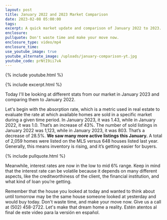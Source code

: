 ```yaml
---
layout: post
title: January 2022 and 2023 Market Comparison
date: 2023-02-08 05:00:00
tags:
excerpt: A quick market update and comparison of January 2022 to 2023.
enclosure:
pullquote: Don't waste time and make your move now.
enclosure_type: video/mp4
enclosure_time:
use_youtube_image: true
youtube_alternate_image: /uploads/january-comparison-yt.jpg
youtube_code: prNtI9ii7vA
---
```

{% include youtube.html %}

{% include excerpt.html %}

Today I'll be looking at different stats from our market in January 2023 and comparing them to January 2022.&nbsp;

Let's begin with the absorption rate, which is a metric used in real estate to evaluate the rate at which available homes are sold in a specific market during a given time period. In January 2023, it was 1.43, while in January 2022, it was 1.0. That’s an increase of 43%. The number of sold listings in January 2022 was 1,123, while in January 2023, it was 803. That’s a decrease of 28.5%. **We saw many more active listings this January.** A total of 2,059 homes were listed on the MLS versus 648 houses listed last year. Generally, this means inventory is rising, and it’s getting easier for buyers.

{% include pullquote.html %}

Meanwhile, interest rates are now in the low to mid 6% range. Keep in mind that the interest rate can be volatile because it depends on many different aspects, like the creditworthiness of the client, the financial institution, and what kind of loan you’re getting.

Remember that the house you looked at today and wanted to think about until tomorrow may be the same house someone looked at yesterday and would buy today. Don't waste time, and make your move now. Give us a call at (502) 458-2722. Let's make that dream home a reality. Estén atentos al final de este video para la versión en español.